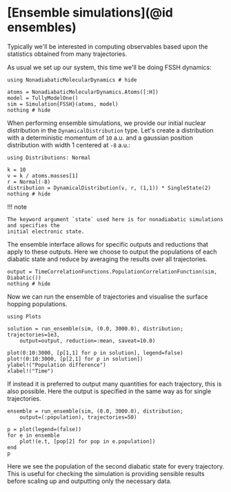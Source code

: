 # [Ensemble simulations](@id ensembles)

Typically we'll be interested in computing observables based upon the statistics
obtained from many trajectories.

As usual we set up our system, this time we'll be doing FSSH dynamics:
```@example ensemble
using NonadiabaticMolecularDynamics # hide

atoms = NonadiabaticMolecularDynamics.Atoms([:H])
model = TullyModelOne()
sim = Simulation{FSSH}(atoms, model)
nothing # hide
```

When performing ensemble simulations, we provide our initial nuclear distribution in the
`DynamicalDistribution` type.
Let's create a distribution with a deterministic momentum of ``10`` a.u. and a
gaussian position distribution with width 1 centered at ``-8`` a.u.:
```@example ensemble
using Distributions: Normal

k = 10
v = k / atoms.masses[1]
r = Normal(-8)
distribution = DynamicalDistribution(v, r, (1,1)) * SingleState(2)
nothing # hide
```
!!! note

    The keyword argument `state` used here is for nonadiabatic simulations and specifies the
    initial electronic state.

The ensemble interface allows for specific outputs and reductions
that apply to these outputs.
Here we choose to output the populations of each diabatic state and reduce by averaging
the results over all trajectories.
```@example ensemble
output = TimeCorrelationFunctions.PopulationCorrelationFunction(sim, Diabatic())
nothing # hide
```

Now we can run the ensemble of trajectories and visualise the surface hopping populations.
```@example ensemble
using Plots

solution = run_ensemble(sim, (0.0, 3000.0), distribution; trajectories=1e3,
    output=output, reduction=:mean, saveat=10.0)

plot(0:10:3000, [p[1,1] for p in solution], legend=false)
plot!(0:10:3000, [p[2,1] for p in solution])
ylabel!("Population difference")
xlabel!("Time")
```

If instead it is preferred to output many quantities for each trajectory, this is
also possible.
Here the output is specified in the same way as for single trajectories.
```@example ensemble
ensemble = run_ensemble(sim, (0.0, 3000.0), distribution;
    output=(:population), trajectories=50)

p = plot(legend=(false))
for e in ensemble
    plot!(e.t, [pop[2] for pop in e.population])
end
p
```
Here we see the population of the second diabatic state for every trajectory.
This is useful for checking the simulation is providing sensible results
before scaling up and outputting only the necessary data.
